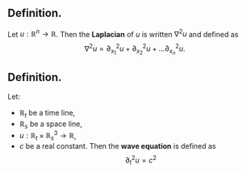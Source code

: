 ## Definition.

Let $u:\mathbb{R}^{n}\rightarrow \mathbb{R}$. Then the **Laplacian** of $u$ is written $\nabla^{2}u$ and defined as
$$\nabla^{2}u=\partial_{x_1}^{2}u+\partial_{x_2}^{2}u+\dots\partial_{x_n}^{2}u\text{.}$$

## Definition. 

Let:
- $\mathbb{R}_{t}$ be a time line,
- $\mathbb{R}_{s}$ be a space line,
- $u:\mathbb{R}_{t}\times\mathbb{R}_{s}^{3}\rightarrow \mathbb{R}$,
- $c$ be a real constant.
Then the **wave equation** is defined as 
$$\partial_{t}^{2}u=c^2$$